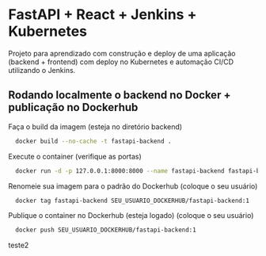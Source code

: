 
# FastAPI + React + Jenkins + Kubernetes

Projeto para aprendizado com construção e deploy de uma aplicação (backend + frontend) com deploy no Kubernetes e automação CI/CD utilizando o Jenkins.


## Rodando localmente o backend no Docker + publicação no Dockerhub

Faça o build da imagem (esteja no diretório backend)

```bash
  docker build --no-cache -t fastapi-backend .
```

Execute o container (verifique as portas)

```bash
  docker run -d -p 127.0.0.1:8000:8000 --name fastapi-backend fastapi-backend
```

Renomeie sua imagem para o padrão do Dockerhub (coloque o seu usuário)

```bash
  docker tag fastapi-backend SEU_USUARIO_DOCKERHUB/fastapi-backend:1
```

Publique o container no Dockerhub (esteja logado) (coloque o seu usuário)

```bash
  docker push SEU_USUARIO_DOCKERHUB/fastapi-backend:1
```
teste2
